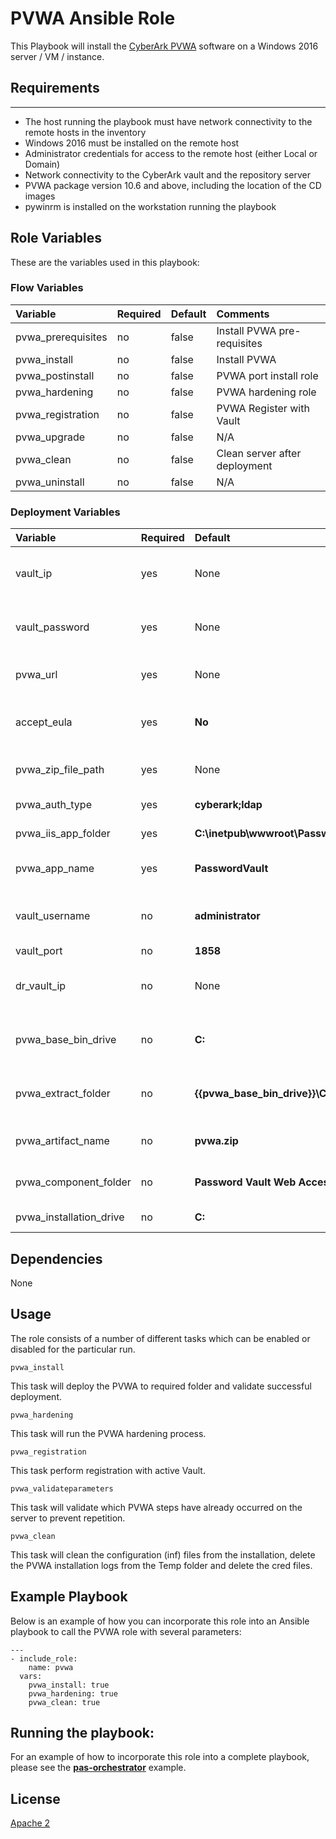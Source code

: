 # PVWA Ansible Role
This Playbook will install the [CyberArk PVWA](https://www.cyberark.com/products/privileged-account-security-solution/core-privileged-account-security/) software on a Windows 2016 server / VM / instance.

## Requirements
------------
- The host running the playbook must have network connectivity to the remote hosts in the inventory
- Windows 2016 must be installed on the remote host
- Administrator credentials for access to the remote host (either Local or Domain)
- Network connectivity to the CyberArk vault and the repository server
- PVWA package version 10.6 and above, including the location of the CD images
- pywinrm is installed on the workstation running the playbook

## Role Variables
These are the variables used in this playbook:

### Flow Variables
Variable                          | Required     | Default                                         | Comments
:----------------------------------|:-------------|:------------------------------------------------|:---------
pvwa_prerequisites                | no           | false                                           | Install PVWA pre-requisites
pvwa_install                      | no           | false                                           | Install PVWA
pvwa_postinstall                  | no           | false                                           | PVWA port install role
pvwa_hardening                    | no           | false                                           | PVWA hardening role
pvwa_registration                 | no           | false                                           | PVWA Register with Vault
pvwa_upgrade                      | no           | false                                           | N/A
pvwa_clean                        | no           | false                                           | Clean server after deployment
pvwa_uninstall                    | no           | false                                           | N/A

### Deployment Variables
Variable                          | Required     | Default                                         | Comments
:----------------------------------|:-------------|:------------------------------------------------|:---------
vault_ip                          | yes          | None                                            | Vault IP address to perform registration
vault_password                    | yes          | None                                            | Vault password to perform registration
pvwa_url                          | yes          | None                                            | URL of registered PVWA
accept_eula                       | yes          | **No**                                          | Accepting EULA condition (Yes/No)
pvwa_zip_file_path                | yes          | None                                            | Zip File path of CyberArk packages
pvwa_auth_type                    | yes          | **cyberark;ldap**                               | Authentication Type
pvwa_iis_app_folder               | yes          | **C:\inetpub\wwwroot\Password\Vault**           | IIS Application Folder
pvwa_app_name                     | yes          | **PasswordVault**                               | Web Application Name
vault_username                    | no           | **administrator**                               | Vault username to perform registration
vault_port                        | no           | **1858**                                        | Vault port
dr_vault_ip                       | no           | None                                            | Vault DR IP address to perform registration
pvwa_base_bin_drive               | no           | **C:**                                          | Base path to extract CyberArk packages
pvwa_extract_folder               | no           | **{{pvwa_base_bin_drive}}\\Cyberark\\packages** | Path to extract the CyberArk packages
pvwa_artifact_name                | no           | **pvwa.zip**                                    | Zip file name of the PVWA package
pvwa_component_folder             | no           | **Password Vault Web Access**                      | The name of PVWA unzip folder
pvwa_installation_drive           | no           | **C:**                                          | Base drive to install PVWA

## Dependencies
None

## Usage
The role consists of a number of different tasks which can be enabled or disabled for the particular
run.

`pvwa_install`

This task will deploy the PVWA to required folder and validate successful deployment.

`pvwa_hardening`

This task will run the PVWA hardening process.

`pvwa_registration`

This task perform registration with active Vault.

`pvwa_validateparameters`

This task will validate which PVWA steps have already occurred on the server to prevent repetition.

`pvwa_clean`

This task will clean the configuration (inf) files from the installation, delete the
PVWA installation logs from the Temp folder and delete the cred files.

## Example Playbook
Below is an example of how you can incorporate this role into an Ansible playbook
to call the PVWA role with several parameters:

```
---
- include_role:
    name: pvwa
  vars:
    pvwa_install: true
    pvwa_hardening: true
    pvwa_clean: true
```

## Running the  playbook:
For an example of how to incorporate this role into a complete playbook, please see the
**[pas-orchestrator](https://github.com/cyberark/pas-orchestrator)** example.

## License
[Apache 2](LICENSE)
